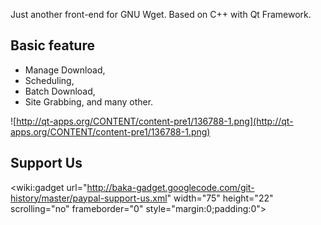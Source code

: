 Just another front-end for GNU Wget.
Based on C++ with Qt Framework.

## Basic feature ##

  * Manage Download,
  * Scheduling,
  * Batch Download,
  * Site Grabbing, and many other.

![http://qt-apps.org/CONTENT/content-pre1/136788-1.png](http://qt-apps.org/CONTENT/content-pre1/136788-1.png)

## Support Us ##

&lt;wiki:gadget url="http://baka-gadget.googlecode.com/git-history/master/paypal-support-us.xml" width="75" height="22" scrolling="no" frameborder="0" style="margin:0;padding:0"&gt;
